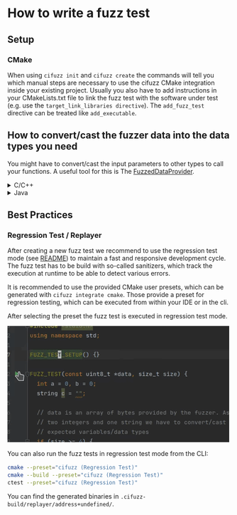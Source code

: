 # How to write a fuzz test

## Setup

### CMake
When using `cifuzz init` and `cifuzz create` the commands will tell you 
which manual steps are necessary to use the cifuzz CMake integration inside
your existing project. Usually you also have to add instructions in your 
CMakeLists.txt file to link the fuzz test with  the software under test 
(e.g. use the `target_link_libraries directive`). 
The `add_fuzz_test` directive can be treated like `add_executable`.


## How to convert/cast the fuzzer data into the data types you need

You might have to convert/cast the input parameters to other types to call your
functions. A useful tool for this is The
[FuzzedDataProvider](https://github.com/google/fuzzing/blob/master/docs/split-inputs.md#fuzzed-data-provider).

<details>
<summary>C/C++</summary>

If you use Clang/LLVM as your compiler of choice you can use it directly with 
`#include <fuzzer/FuzzedDataProvider.h>`, otherwise you can just copy 
the source file and add it to your project. 

An example can look like this:

``` cpp
#include <stdio.h>
#include <cifuzz/cifuzz.h>
#include <fuzzer/FuzzedDataProvider.h>

FUZZ_TEST_SETUP() {}

FUZZ_TEST(const uint8_t *data, size_t size) {

  FuzzedDataProvider fuzzed_data(data, size);
  int my_int = fuzzed_data.ConsumeIntegral<int8_t>();
  std::string my_string = fuzzed_data.ConsumeRandomLengthString();

  myFunction(my_int, my_string);
}
```
</details>

<details>
<summary>Java</summary>
For Java, you can use the FuzzedDataProvider which is part of the Jazzer API
package that is automatically downloaded by maven/gradle respectively if set up
properly after cifuzz init. 

An example can look like this:

```java
import com.code_intelligence.jazzer.api.FuzzedDataProvider;
import com.code_intelligence.jazzer.junit.FuzzTest;

public class FuzzTestCase {
    @FuzzTest
    void myFuzzTest(FuzzedDataProvider data) {
        int a = data.consumeInt();
        int b = data.consumeInt();
        String c = data.consumeRemainingAsString();

        myFunction(a, b, c);
    }
}
```
</details>

## Best Practices

### Regression Test / Replayer

After creating a new fuzz test we recommend to use the regression test
mode (see [README](../README.md#regression-testing)) to maintain a 
fast and responsive development cycle. The fuzz test has to be build
with so-called sanitizers, which track the execution at runtime to
be able to detect various errors.

It is recommended to use the provided CMake user presets, which can be
generated with `cifuzz integrate cmake`. Those provide a preset for
regression testing, which can be executed from within your IDE or in
the cli.

After selecting the preset the fuzz test is executed in regression
test mode.

![fuzz test in CMake](/docs/assets/cmake_clion.gif)

You can also run the fuzz tests in regression test mode from the CLI:

```bash
cmake --preset="cifuzz (Regression Test)"
cmake --build --preset="cifuzz (Regression Test)"
ctest --preset="cifuzz (Regression Test)"
```

You can find the generated binaries in
`.cifuzz-build/replayer/address+undefined/`.
